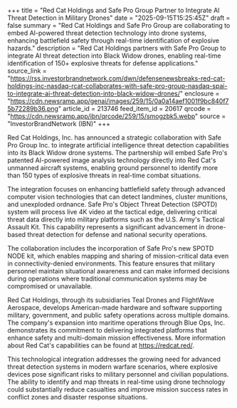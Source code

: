 +++
title = "Red Cat Holdings and Safe Pro Group Partner to Integrate AI Threat Detection in Military Drones"
date = "2025-09-15T15:25:45Z"
draft = false
summary = "Red Cat Holdings and Safe Pro Group are collaborating to embed AI-powered threat detection technology into drone systems, enhancing battlefield safety through real-time identification of explosive hazards."
description = "Red Cat Holdings partners with Safe Pro Group to integrate AI threat detection into Black Widow drones, enabling real-time identification of 150+ explosive threats for defense applications."
source_link = "https://rss.investorbrandnetwork.com/dwn/defensenewsbreaks-red-cat-holdings-inc-nasdaq-rcat-collaborates-with-safe-pro-group-nasdaq-spai-to-integrate-ai-threat-detection-into-black-widow-drones/"
enclosure = "https://cdn.newsramp.app/genai/images/259/15/0a0a14aef1001f9bc840f75b72289b36.png"
article_id = 213746
feed_item_id = 20617
qrcode = "https://cdn.newsramp.app/ibn/qrcode/259/15/smogzbk5.webp"
source = "InvestorBrandNetwork (IBN)"
+++

<p>Red Cat Holdings, Inc. has announced a strategic collaboration with Safe Pro Group Inc. to integrate artificial intelligence threat detection capabilities into its Black Widow drone systems. The partnership will embed Safe Pro's patented AI-powered image analysis technology directly into Red Cat's unmanned aircraft systems, enabling ground personnel to identify more than 150 types of explosive threats in real-time combat situations.</p><p>The integration focuses on enhancing battlefield safety through advanced computer vision technologies that can detect landmines, cluster munitions, and unexploded ordnance. Safe Pro's Object Threat Detection (SPOTD) system will process live 4K video at the tactical edge, delivering critical threat data directly into military platforms such as the U.S. Army's Tactical Assault Kit. This capability represents a significant advancement in drone-based threat detection for defense and national security operations.</p><p>The collaboration includes the incorporation of Safe Pro's new SPOTD NODE kit, which enables mapping and sharing of mission-critical data even in connectivity-denied environments. This feature ensures that military personnel maintain situational awareness and can make informed decisions during operations where traditional communication systems may be compromised or unavailable.</p><p>Red Cat Holdings, through its subsidiaries Teal Drones and FlightWave Aerospace, develops American-made hardware and software supporting military, government, and public safety operations across multiple domains. The company's expansion into maritime operations through Blue Ops, Inc. demonstrates its commitment to delivering integrated platforms that enhance safety and multi-domain mission effectiveness. More information about Red Cat's capabilities can be found at <a href="https://redcat.red/" rel="nofollow" target="_blank">https://redcat.red/</a>.</p><p>This technological integration addresses the growing need for advanced threat detection systems in modern warfare scenarios, where explosive devices pose significant risks to military personnel and civilian populations. The ability to identify and map threats in real-time using drone technology could substantially reduce casualties and improve mission success rates in conflict zones and disaster response situations.</p>